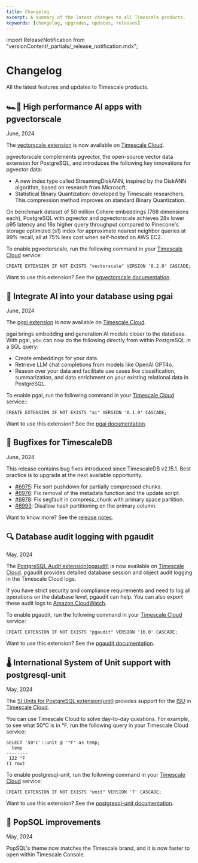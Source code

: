 ```yaml
---
title: Changelog
excerpt: A summary of the latest changes to all Timescale products.
keywords: [changelog, upgrades, updates, releases]
---
```


import ReleaseNotification from "versionContent/_partials/_release_notification.mdx";

# Changelog

All the latest features and updates to Timescale products.

## 🏎️💨 High performance AI apps with pgvectorscale

<Label type="date">June, 2024</Label>

The [vectorscale extension][pgvectorscale] is now available on [Timescale Cloud][signup].

pgvectorscale complements pgvector, the open-source vector data extension for PostgreSQL, and introduces the 
following key innovations for pgvector data:

- A new index type called StreamingDiskANN, inspired by the DiskANN algorithm, based on research from Microsoft.
- Statistical Binary Quantization: developed by Timescale researchers, This compression method improves on 
  standard Binary Quantization.

On benchmark dataset of 50 million Cohere embeddings (768 dimensions each), PostgreSQL with pgvector and 
pgvectorscale achieves 28x lower p95 latency and 16x higher query throughput compared to Pinecone's storage 
optimized (s1) index for approximate nearest neighbor queries at 99% recall, all at 75% less cost when 
self-hosted on AWS EC2.

To enable pgvectorscale, run the following command in your [Timescale Cloud][signup] service:
```
CREATE EXTENSION IF NOT EXISTS "vectorscale" VERSION '0.2.0' CASCADE;
```

Want to use this extension? See the [pgvectorscale documentation][pgvectorscale].

## 🧐 Integrate AI into your database using pgai

<Label type="date">June, 2024</Label>

The [pgai extension][pgai] is now available on [Timescale Cloud][signup].

pgai brings embedding and generation AI models closer to the database. With pgai, you can now do the following directly 
from within PostgreSQL in a SQL query:

* Create embeddings for your data.
* Retrieve LLM chat completions from models like OpenAI GPT4o.
* Reason over your data and facilitate use cases like classification, summarization, and data enrichment on your existing relational data in PostgreSQL.

To enable pgai, run the following command in your [Timescale Cloud][signup] service::

```
CREATE EXTENSION IF NOT EXISTS "ai" VERSION '0.1.0' CASCADE;
```

Want to use this extension? See the [pgai documentation][pgai].


## 🐛 Bugfixes for TimescaleDB
<Label type="date">June, 2024</Label>

This release contains bug fixes introduced since TimescaleDB v2.15.1.
Best practice is to upgrade at the next available opportunity.

- [#6975](https://github.com/timescale/timescaledb/issues/6975): Fix sort pushdown for partially compressed chunks.
- [#6976](https://github.com/timescale/timescaledb/issues/6976): Fix removal of the metadata function and the update script.
- [#6978](https://github.com/timescale/timescaledb/issues/6978): Fix segfault in compress_chunk with primary space partition.
- [#6993](https://github.com/timescale/timescaledb/issues/6993): Disallow hash partitioning on the primary column.

Want to know more? See the [release notes][timescaledb-releases].

## 🔍 Database audit logging with pgaudit
<Label type="date">May, 2024</Label>

The [PostgreSQL Audit extension(pgaudit)](https://github.com/pgaudit/pgaudit/) is now available on [Timescale Cloud][signup]. 
pgaudit provides detailed database session and object audit logging in the Timescale 
Cloud logs.

If you have strict security and compliance requirements and need to log all operations 
on the database level, pgaudit can help. You can also export these audit logs to
[Amazon CloudWatch](https://aws.amazon.com/cloudwatch/).

To enable pgaudit, run the following command in your [Timescale Cloud][signup] service:

```
CREATE EXTENSION IF NOT EXISTS "pgaudit" VERSION '16.0' CASCADE;
```

Want to use this extension? See the [pgaudit documentation](https://github.com/pgaudit/pgaudit/).

## 🌡 International System of Unit support with postgresql-unit
<Label type="date">May, 2024</Label>

The [SI Units for PostgreSQL extension(unit)](https://github.com/df7cb/postgresql-unit) provides support for the 
[ISU](https://en.wikipedia.org/wiki/International_System_of_Units) in [Timescale Cloud][signup]. 

You can use Timescale Cloud to solve day-to-day questions. For example, to see what 50°C is in °F, run the following 
query in your Timescale Cloud service:

```
SELECT '50°C'::unit @ '°F' as temp;
  temp
--------
 122 °F
(1 row)
```

To enable postgresql-unit, run the following command in your [Timescale Cloud][signup] service:

```
CREATE EXTENSION IF NOT EXISTS "unit" VERSION '7' CASCADE;
```

Want to use this extension? See the [postgresql-unit documentation](https://github.com/df7cb/postgresql-unit).

## 🎨 PopSQL improvements
<Label type="date">May, 2024</Label>

PopSQL's theme now matches the Timescale brand, and it is now faster to open within Timescale Console.

[release-notes]: /about/:currentVersion:/release-notes/
[timescaledb-releases]: https://github.com/timescale/timescaledb/releases/
[pgai]: https://github.com/timescale/pgai
[pgvectorscale]: https://github.com/timescale/pgvectorscale/
[signup]: https://console.cloud.timescale.com/signup